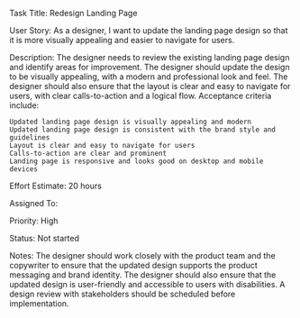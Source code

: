 Task Title: Redesign Landing Page

User Story: As a designer, I want to update the landing page design so that it is more visually appealing and easier to navigate for users.

Description: The designer needs to review the existing landing page design and identify areas for improvement. The designer should update the design to be visually appealing, with a modern and professional look and feel. The designer should also ensure that the layout is clear and easy to navigate for users, with clear calls-to-action and a logical flow. Acceptance criteria include:

    Updated landing page design is visually appealing and modern
    Updated landing page design is consistent with the brand style and guidelines
    Layout is clear and easy to navigate for users
    Calls-to-action are clear and prominent
    Landing page is responsive and looks good on desktop and mobile devices

Effort Estimate: 20 hours

Assigned To:

Priority: High

Status: Not started

Notes: The designer should work closely with the product team and the copywriter to ensure that the updated design supports the product messaging and brand identity. The designer should also ensure that the updated design is user-friendly and accessible to users with disabilities. A design review with stakeholders should be scheduled before implementation.